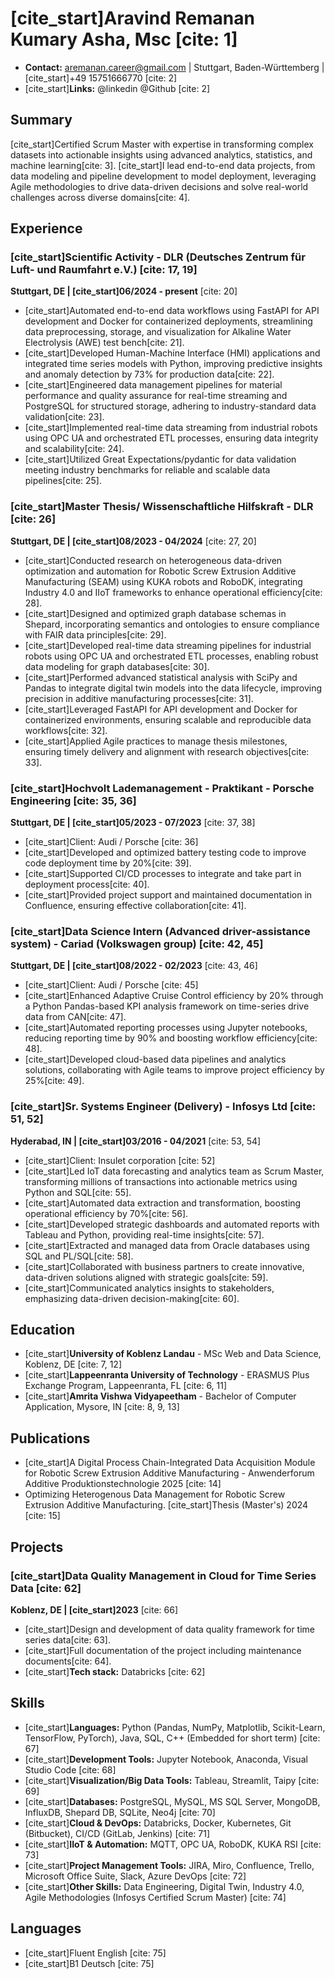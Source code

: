 # [cite_start]Aravind Remanan Kumary Asha, Msc [cite: 1]

- **Contact:** aremanan.career@gmail.com | Stuttgart, Baden-Württemberg | [cite_start]+49 15751666770 [cite: 2]
- [cite_start]**Links:** @linkedin @Github [cite: 2]

## Summary
[cite_start]Certified Scrum Master with expertise in transforming complex datasets into actionable insights using advanced analytics, statistics, and machine learning[cite: 3]. [cite_start]I lead end-to-end data projects, from data modeling and pipeline development to model deployment, leveraging Agile methodologies to drive data-driven decisions and solve real-world challenges across diverse domains[cite: 4].

## Experience

### [cite_start]Scientific Activity - DLR (Deutsches Zentrum für Luft- und Raumfahrt e.V.) [cite: 17, 19]
**Stuttgart, DE | [cite_start]06/2024 - present** [cite: 20]
- [cite_start]Automated end-to-end data workflows using FastAPI for API development and Docker for containerized deployments, streamlining data preprocessing, storage, and visualization for Alkaline Water Electrolysis (AWE) test bench[cite: 21].
- [cite_start]Developed Human-Machine Interface (HMI) applications and integrated time series models with Python, improving predictive insights and anomaly detection by 73% for production data[cite: 22].
- [cite_start]Engineered data management pipelines for material performance and quality assurance for real-time streaming and PostgreSQL for structured storage, adhering to industry-standard data validation[cite: 23].
- [cite_start]Implemented real-time data streaming from industrial robots using OPC UA and orchestrated ETL processes, ensuring data integrity and scalability[cite: 24].
- [cite_start]Utilized Great Expectations/pydantic for data validation meeting industry benchmarks for reliable and scalable data pipelines[cite: 25].

### [cite_start]Master Thesis/ Wissenschaftliche Hilfskraft - DLR [cite: 26]
**Stuttgart, DE | [cite_start]08/2023 - 04/2024** [cite: 27, 20]
- [cite_start]Conducted research on heterogeneous data-driven optimization and automation for Robotic Screw Extrusion Additive Manufacturing (SEAM) using KUKA robots and RoboDK, integrating Industry 4.0 and IIoT frameworks to enhance operational efficiency[cite: 28].
- [cite_start]Designed and optimized graph database schemas in Shepard, incorporating semantics and ontologies to ensure compliance with FAIR data principles[cite: 29].
- [cite_start]Developed real-time data streaming pipelines for industrial robots using OPC UA and orchestrated ETL processes, enabling robust data modeling for graph databases[cite: 30].
- [cite_start]Performed advanced statistical analysis with SciPy and Pandas to integrate digital twin models into the data lifecycle, improving precision in additive manufacturing processes[cite: 31].
- [cite_start]Leveraged FastAPI for API development and Docker for containerized environments, ensuring scalable and reproducible data workflows[cite: 32].
- [cite_start]Applied Agile practices to manage thesis milestones, ensuring timely delivery and alignment with research objectives[cite: 33].

### [cite_start]Hochvolt Lademanagement - Praktikant - Porsche Engineering [cite: 35, 36]
**Stuttgart, DE | [cite_start]05/2023 - 07/2023** [cite: 37, 38]
- [cite_start]Client: Audi / Porsche [cite: 36]
- [cite_start]Developed and optimized battery testing code to improve code deployment time by 20%[cite: 39].
- [cite_start]Supported CI/CD processes to integrate and take part in deployment process[cite: 40].
- [cite_start]Provided project support and maintained documentation in Confluence, ensuring effective collaboration[cite: 41].

### [cite_start]Data Science Intern (Advanced driver-assistance system) - Cariad (Volkswagen group) [cite: 42, 45]
**Stuttgart, DE | [cite_start]08/2022 - 02/2023** [cite: 43, 46]
- [cite_start]Client: Audi / Porsche [cite: 45]
- [cite_start]Enhanced Adaptive Cruise Control efficiency by 20% through a Python Pandas-based KPI analysis framework on time-series drive data from CAN[cite: 47].
- [cite_start]Automated reporting processes using Jupyter notebooks, reducing reporting time by 90% and boosting workflow efficiency[cite: 48].
- [cite_start]Developed cloud-based data pipelines and analytics solutions, collaborating with Agile teams to improve project efficiency by 25%[cite: 49].

### [cite_start]Sr. Systems Engineer (Delivery) - Infosys Ltd [cite: 51, 52]
**Hyderabad, IN | [cite_start]03/2016 - 04/2021** [cite: 53, 54]
- [cite_start]Client: Insulet corporation [cite: 52]
- [cite_start]Led IoT data forecasting and analytics team as Scrum Master, transforming millions of transactions into actionable metrics using Python and SQL[cite: 55].
- [cite_start]Automated data extraction and transformation, boosting operational efficiency by 70%[cite: 56].
- [cite_start]Developed strategic dashboards and automated reports with Tableau and Python, providing real-time insights[cite: 57].
- [cite_start]Extracted and managed data from Oracle databases using SQL and PL/SQL[cite: 58].
- [cite_start]Collaborated with business partners to create innovative, data-driven solutions aligned with strategic goals[cite: 59].
- [cite_start]Communicated analytics insights to stakeholders, emphasizing data-driven decision-making[cite: 60].

## Education

- [cite_start]**University of Koblenz Landau** - MSc Web and Data Science, Koblenz, DE [cite: 7, 12]
- [cite_start]**Lappeenranta University of Technology** - ERASMUS Plus Exchange Program, Lappeenranta, FL [cite: 6, 11]
- [cite_start]**Amrita Vishwa Vidyapeetham** - Bachelor of Computer Application, Mysore, IN [cite: 8, 9, 13]

## Publications

- [cite_start]A Digital Process Chain-Integrated Data Acquisition Module for Robotic Screw Extrusion Additive Manufacturing - Anwenderforum Additive Produktionstechnologie 2025 [cite: 14]
- Optimizing Heterogenous Data Management for Robotic Screw Extrusion Additive Manufacturing. [cite_start]Thesis (Master's) 2024 [cite: 15]

## Projects

### [cite_start]Data Quality Management in Cloud for Time Series Data [cite: 62]
**Koblenz, DE | [cite_start]2023** [cite: 66]
- [cite_start]Design and development of data quality framework for time series data[cite: 63].
- [cite_start]Full documentation of the project including maintenance documents[cite: 64].
- [cite_start]**Tech stack:** Databricks [cite: 62]

## Skills

- [cite_start]**Languages:** Python (Pandas, NumPy, Matplotlib, Scikit-Learn, TensorFlow, PyTorch), Java, SQL, C++ (Embedded for short term) [cite: 67]
- [cite_start]**Development Tools:** Jupyter Notebook, Anaconda, Visual Studio Code [cite: 68]
- [cite_start]**Visualization/Big Data Tools:** Tableau, Streamlit, Taipy [cite: 69]
- [cite_start]**Databases:** PostgreSQL, MySQL, MS SQL Server, MongoDB, InfluxDB, Shepard DB, SQLite, Neo4j [cite: 70]
- [cite_start]**Cloud & DevOps:** Databricks, Docker, Kubernetes, Git (Bitbucket), CI/CD (GitLab, Jenkins) [cite: 71]
- [cite_start]**IIoT & Automation:** MQTT, OPC UA, RoboDK, KUKA RSI [cite: 73]
- [cite_start]**Project Management Tools:** JIRA, Miro, Confluence, Trello, Microsoft Office Suite, Slack, Azure DevOps [cite: 72]
- [cite_start]**Other Skills:** Data Engineering, Digital Twin, Industry 4.0, Agile Methodologies (Infosys Certified Scrum Master) [cite: 74]

## Languages

- [cite_start]Fluent English [cite: 75]
- [cite_start]B1 Deutsch [cite: 75]